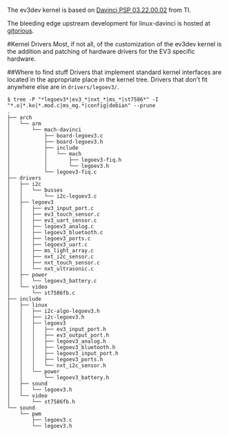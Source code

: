 The ev3dev kernel is based on [Davinci PSP 03.22.00.02](http://processors.wiki.ti.com/index.php/DaVinci_PSP_03.22.00.02_Release_Notes) from TI.


The bleeding edge upstream development for linux-davinci is hosted at [gitorious](https://gitorious.org/linux-davinci/linux-davinci).

#Kernel Drivers
Most, if not all, of the customization of the ev3dev kernel is the addition and patching of hardware drivers for the EV3 specific hardware.

##Where to find stuff
Drivers that implement standard kernel interfaces are located in the appropriate place in the kernel tree. Drivers that don't fit anywhere else are in ```drivers/legoev3/```.

````
$ tree -P "*legoev3*|ev3_*|nxt_*|ms_*|st7586*" -I "*.o|*.ko|*.mod.c|ms_mg.*|config|debian" --prune
.
├── arch
│   └── arm
│       └── mach-davinci
│           ├── board-legoev3.c
│           ├── board-legoev3.h
│           ├── include
│           │   └── mach
│           │       ├── legoev3-fiq.h
│           │       └── legoev3.h
│           └── legoev3-fiq.c
├── drivers
│   ├── i2c
│   │   └── busses
│   │       └── i2c-legoev3.c
│   ├── legoev3
│   │   ├── ev3_input_port.c
│   │   ├── ev3_touch_sensor.c
│   │   ├── ev3_uart_sensor.c
│   │   ├── legoev3_analog.c
│   │   ├── legoev3_bluetooth.c
│   │   ├── legoev3_ports.c
│   │   ├── legoev3_uart.c
│   │   ├── ms_light_array.c
│   │   ├── nxt_i2c_sensor.c
│   │   ├── nxt_touch_sensor.c
│   │   └── nxt_ultrasonic.c
│   ├── power
│   │   └── legoev3_battery.c
│   └── video
│       └── st7586fb.c
├── include
│   ├── linux
│   │   ├── i2c-algo-legoev3.h
│   │   ├── i2c-legoev3.h
│   │   ├── legoev3
│   │   │   ├── ev3_input_port.h
│   │   │   ├── ev3_output_port.h
│   │   │   ├── legoev3_analog.h
│   │   │   ├── legoev3_bluetooth.h
│   │   │   ├── legoev3_input_port.h
│   │   │   ├── legoev3_ports.h
│   │   │   └── nxt_i2c_sensor.h
│   │   └── power
│   │       └── legoev3_battery.h
│   ├── sound
│   │   └── legoev3.h
│   └── video
│       └── st7586fb.h
└── sound
    └── pwm
        ├── legoev3.c
        └── legoev3.h
````
